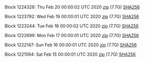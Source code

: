 Block 1224328: Thu Feb 20 00:00:02 UTC 2020 [zip](https://dash-bootstrap.ams3.digitaloceanspaces.com/mainnet/2020-02-20/bootstrap.dat.zip) (7.7G) [SHA256](https://dash-bootstrap.ams3.digitaloceanspaces.com/mainnet/2020-02-20/sha256.txt)

Block 1223792: Wed Feb 19 00:00:01 UTC 2020 [zip](https://dash-bootstrap.ams3.digitaloceanspaces.com/mainnet/2020-02-19/bootstrap.dat.zip) (7.7G) [SHA256](https://dash-bootstrap.ams3.digitaloceanspaces.com/mainnet/2020-02-19/sha256.txt)

Block 1223244: Tue Feb 18 00:00:02 UTC 2020 [zip](https://dash-bootstrap.ams3.digitaloceanspaces.com/mainnet/2020-02-18/bootstrap.dat.zip) (7.7G) [SHA256](https://dash-bootstrap.ams3.digitaloceanspaces.com/mainnet/2020-02-18/sha256.txt)

Block 1222699: Mon Feb 17 00:00:01 UTC 2020 [zip](https://dash-bootstrap.ams3.digitaloceanspaces.com/mainnet/2020-02-17/bootstrap.dat.zip) (7.7G) [SHA256](https://dash-bootstrap.ams3.digitaloceanspaces.com/mainnet/2020-02-17/sha256.txt)

Block 1222147: Sun Feb 16 00:00:01 UTC 2020 [zip](https://dash-bootstrap.ams3.digitaloceanspaces.com/mainnet/2020-02-16/bootstrap.dat.zip) (7.7G) [SHA256](https://dash-bootstrap.ams3.digitaloceanspaces.com/mainnet/2020-02-16/sha256.txt)

Block 1221594: Sat Feb 15 00:00:01 UTC 2020 [zip](https://dash-bootstrap.ams3.digitaloceanspaces.com/mainnet/2020-02-15/bootstrap.dat.zip) (7.7G) [SHA256](https://dash-bootstrap.ams3.digitaloceanspaces.com/mainnet/2020-02-15/sha256.txt)
